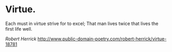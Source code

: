  <h1>Virtue.</h1>
 
 Each must in virtue strive for to excel;
    That man lives twice that lives the first life well.
    
   _Robert Herrick_
    http://www.public-domain-poetry.com/robert-herrick/virtue-18781
